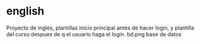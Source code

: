 # english

Proyecto de ingles,
plantillas inicio principal antes de hacer login, y plantilla del curso despues de q el usuario haga el login.
bd.png base de datos
